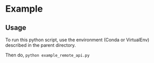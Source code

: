 # Example

## Usage

To run this python script, use the environment (Conda or VirtualEnv) described in the parent directory.

Then do, `python example_remote_api.py`

